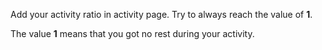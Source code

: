 Add your activity ratio in activity page. Try to always reach the value of **1**. 

The value **1** means that you got no rest during your activity.
